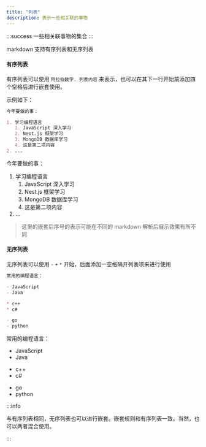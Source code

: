 ```yaml
---
title: "列表"
description: 表示一些相关联的事物
---
```


:::success
一些相关联事物的集合
:::

markdown 支持有序列表和无序列表

#### 有序列表

有序列表可以使用 `阿拉伯数字. 列表内容` 来表示，也可以在其下一行开始前添加四个空格后进行嵌套使用。

示例如下：

```markdown
今年要做的事：

1. 学习编程语言
   1. JavaScript 深入学习
   2. Nest.js 框架学习
   3. MongoDB 数据库学习
   4. 这是第二项内容
2. ...
```

今年要做的事：

1. 学习编程语言
   1. JavaScript 深入学习
   2. Nest.js 框架学习
   3. MongoDB 数据库学习
   4. 这是第二项内容
2. ...

> 这里的嵌套后序号的表示可能在不同的 markdown 解析后展示效果有所不同

#### 无序列表

无序列表可以使用 `-` `+` `*` 开始，后面添加一空格隔开列表项来进行使用

```markdown
常用的编程语言：

- JavaScript
- Java

* c++
* c#

- go
- python
```

常用的编程语言：

- JavaScript
- Java

* c++
* c#

- go
- python

:::info

与有序列表相同，无序列表也可以进行嵌套。嵌套规则和有序列表一致。当然，也可以两者混合使用。

:::
